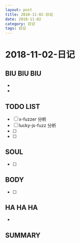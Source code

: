 ```yaml
---
layout: post
title: 2018-11-02-日记
date: 2018-11-02
category: 日记
tags: 日记
---
```

# 2018-11-02-日记
## BIU BIU BIU
- 
- 
 
## TODO LIST
- [ ] x-fuzzer 分析
- [ ] lucky-js-fuzz 分析
- [ ] 
- [ ] 
 
 
## SOUL
- [ ] 
 
## BODY
- [ ] 
 
## HA HA HA
- 
 
## SUMMARY
 
 
